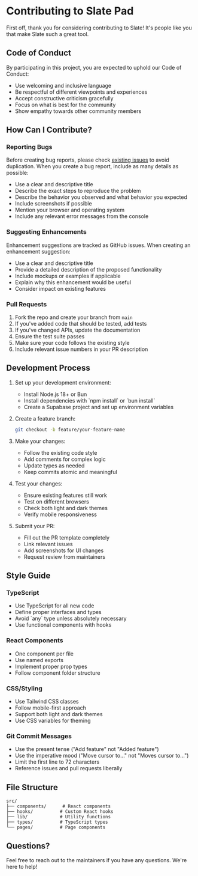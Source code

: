 # Contributing to Slate Pad

First off, thank you for considering contributing to Slate! It's people like you that make Slate such a great tool.

## Code of Conduct

By participating in this project, you are expected to uphold our Code of Conduct:

- Use welcoming and inclusive language
- Be respectful of different viewpoints and experiences
- Accept constructive criticism gracefully
- Focus on what is best for the community
- Show empathy towards other community members

## How Can I Contribute?

### Reporting Bugs

Before creating bug reports, please check [existing issues](https://github.com/yourusername/slate-pad/issues) to avoid duplication. When you create a bug report, include as many details as possible:

- Use a clear and descriptive title
- Describe the exact steps to reproduce the problem
- Describe the behavior you observed and what behavior you expected
- Include screenshots if possible
- Mention your browser and operating system
- Include any relevant error messages from the console

### Suggesting Enhancements

Enhancement suggestions are tracked as GitHub issues. When creating an enhancement suggestion:

- Use a clear and descriptive title
- Provide a detailed description of the proposed functionality
- Include mockups or examples if applicable
- Explain why this enhancement would be useful
- Consider impact on existing features

### Pull Requests

1. Fork the repo and create your branch from `main`
2. If you've added code that should be tested, add tests
3. If you've changed APIs, update the documentation
4. Ensure the test suite passes
5. Make sure your code follows the existing style
6. Include relevant issue numbers in your PR description

## Development Process

1. Set up your development environment:
   - Install Node.js 18+ or Bun
   - Install dependencies with \`npm install\` or \`bun install\`
   - Create a Supabase project and set up environment variables

2. Create a feature branch:
   ```bash
   git checkout -b feature/your-feature-name
   ```

3. Make your changes:
   - Follow the existing code style
   - Add comments for complex logic
   - Update types as needed
   - Keep commits atomic and meaningful

4. Test your changes:
   - Ensure existing features still work
   - Test on different browsers
   - Check both light and dark themes
   - Verify mobile responsiveness

5. Submit your PR:
   - Fill out the PR template completely
   - Link relevant issues
   - Add screenshots for UI changes
   - Request review from maintainers

## Style Guide

### TypeScript

- Use TypeScript for all new code
- Define proper interfaces and types
- Avoid \`any\` type unless absolutely necessary
- Use functional components with hooks

### React Components

- One component per file
- Use named exports
- Implement proper prop types
- Follow component folder structure

### CSS/Styling

- Use Tailwind CSS classes
- Follow mobile-first approach
- Support both light and dark themes
- Use CSS variables for theming

### Git Commit Messages

- Use the present tense ("Add feature" not "Added feature")
- Use the imperative mood ("Move cursor to..." not "Moves cursor to...")
- Limit the first line to 72 characters
- Reference issues and pull requests liberally

## File Structure

```
src/
├── components/      # React components
├── hooks/          # Custom React hooks
├── lib/            # Utility functions
├── types/          # TypeScript types
└── pages/          # Page components
```

## Questions?

Feel free to reach out to the maintainers if you have any questions. We're here to help!